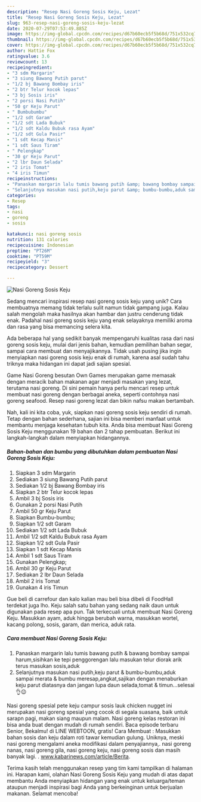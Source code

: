 ```yaml
---
description: "Resep Nasi Goreng Sosis Keju, Lezat"
title: "Resep Nasi Goreng Sosis Keju, Lezat"
slug: 963-resep-nasi-goreng-sosis-keju-lezat
date: 2020-07-29T07:53:49.885Z
image: https://img-global.cpcdn.com/recipes/d67b60ecb5f5b68d/751x532cq70/nasi-goreng-sosis-keju-foto-resep-utama.jpg
thumbnail: https://img-global.cpcdn.com/recipes/d67b60ecb5f5b68d/751x532cq70/nasi-goreng-sosis-keju-foto-resep-utama.jpg
cover: https://img-global.cpcdn.com/recipes/d67b60ecb5f5b68d/751x532cq70/nasi-goreng-sosis-keju-foto-resep-utama.jpg
author: Hattie Fox
ratingvalue: 3.6
reviewcount: 13
recipeingredient:
- "3 sdm Margarin"
- "3 siung Bawang Putih parut"
- "1/2 bj Bawang Bombay iris"
- "2 btr Telur kocok lepas"
- "3 bj Sosis iris"
- "2 porsi Nasi Putih"
- "50 gr Keju Parut"
- " Bumbubumbu"
- "1/2 sdt Garam"
- "1/2 sdt Lada Bubuk"
- "1/2 sdt Kaldu Bubuk rasa Ayam"
- "1/2 sdt Gula Pasir"
- "1 sdt Kecap Manis"
- "1 sdt Saus Tiram"
- " Pelengkap"
- "30 gr Keju Parut"
- "2 lbr Daun Selada"
- "2 iris Tomat"
- "4 iris Timun"
recipeinstructions:
- "Panaskan margarin lalu tumis bawang putih &amp; bawang bombay sampai harum,sisihkan ke tepi penggorengan lalu masukan telur diorak arik terus masukan sosis,aduk"
- "Selanjutnya masukan nasi putih,keju parut &amp; bumbu-bumbu,aduk sampai merata &amp; bumbu meresap,angkat,sajikan dengan menaburkan keju parut diatasnya dan jangan lupa daun selada,tomat &amp; timun...selesai👌😉"
categories:
- Resep
tags:
- nasi
- goreng
- sosis

katakunci: nasi goreng sosis 
nutrition: 131 calories
recipecuisine: Indonesian
preptime: "PT26M"
cooktime: "PT59M"
recipeyield: "3"
recipecategory: Dessert

---
```



![Nasi Goreng Sosis Keju](https://img-global.cpcdn.com/recipes/d67b60ecb5f5b68d/751x532cq70/nasi-goreng-sosis-keju-foto-resep-utama.jpg)

Sedang mencari inspirasi resep nasi goreng sosis keju yang unik? Cara membuatnya memang tidak terlalu sulit namun tidak gampang juga. Kalau salah mengolah maka hasilnya akan hambar dan justru cenderung tidak enak. Padahal nasi goreng sosis keju yang enak selayaknya memiliki aroma dan rasa yang bisa memancing selera kita.

Ada beberapa hal yang sedikit banyak mempengaruhi kualitas rasa dari nasi goreng sosis keju, mulai dari jenis bahan, kemudian pemilihan bahan segar, sampai cara membuat dan menyajikannya. Tidak usah pusing jika ingin menyiapkan nasi goreng sosis keju enak di rumah, karena asal sudah tahu triknya maka hidangan ini dapat jadi sajian spesial.

Game Nasi Goreng besutan Own Games merupakan game memasak dengan meracik bahan makanan agar menjadi masakan yang lezat, terutama nasi goreng. Di sini pemain hanya perlu mencari resep untuk membuat nasi goreng dengan berbagai aneka, seperti contohnya nasi goreng seafood. Resep nasi goreng lezat dan bikin nafsu makan bertambah.


Nah, kali ini kita coba, yuk, siapkan nasi goreng sosis keju sendiri di rumah. Tetap dengan bahan sederhana, sajian ini bisa memberi manfaat untuk membantu menjaga kesehatan tubuh kita. Anda bisa membuat Nasi Goreng Sosis Keju menggunakan 19 bahan dan 2 tahap pembuatan. Berikut ini langkah-langkah dalam menyiapkan hidangannya.

<!--inarticleads1-->

##### Bahan-bahan dan bumbu yang dibutuhkan dalam pembuatan Nasi Goreng Sosis Keju:

1. Siapkan 3 sdm Margarin
1. Sediakan 3 siung Bawang Putih parut
1. Sediakan 1/2 bj Bawang Bombay iris
1. Siapkan 2 btr Telur kocok lepas
1. Ambil 3 bj Sosis iris
1. Gunakan 2 porsi Nasi Putih
1. Ambil 50 gr Keju Parut
1. Siapkan  Bumbu-bumbu;
1. Siapkan 1/2 sdt Garam
1. Sediakan 1/2 sdt Lada Bubuk
1. Ambil 1/2 sdt Kaldu Bubuk rasa Ayam
1. Siapkan 1/2 sdt Gula Pasir
1. Siapkan 1 sdt Kecap Manis
1. Ambil 1 sdt Saus Tiram
1. Gunakan  Pelengkap;
1. Ambil 30 gr Keju Parut
1. Sediakan 2 lbr Daun Selada
1. Ambil 2 iris Tomat
1. Gunakan 4 iris Timun


Gue beli di carrefour dan kalo kalian mau beli bisa dibeli di FoodHall terdekat juga lho. Keju salah satu bahan yang sedang naik daun untuk digunakan pada resep apa pun. Tak terkecuali untuk membuat Nasi Goreng Keju. Masukkan ayam, aduk hingga berubah warna, masukkan wortel, kacang polong, sosis, garam, dan merica, aduk rata. 

<!--inarticleads2-->

##### Cara membuat Nasi Goreng Sosis Keju:

1. Panaskan margarin lalu tumis bawang putih &amp; bawang bombay sampai harum,sisihkan ke tepi penggorengan lalu masukan telur diorak arik terus masukan sosis,aduk
1. Selanjutnya masukan nasi putih,keju parut &amp; bumbu-bumbu,aduk sampai merata &amp; bumbu meresap,angkat,sajikan dengan menaburkan keju parut diatasnya dan jangan lupa daun selada,tomat &amp; timun...selesai👌😉


Nasi goreng spesial pete keju campur sosis lauk chicken nugget ini merupakan nasi goreng spesial yang cocok di segala suasana, baik untuk sarapn pagi, makan siang maupun malam. Nasi goreng kelas restoran ini bisa anda buat dengan mudah di rumah sendiri. Baca episode terbaru Senior, Bekalmu! di LINE WEBTOON, gratis! Cara Membuat : Masukkan bahan sosis dan keju dalam roti tawar kemudian gulung. Uniknya, meski nasi goreng mengalami aneka modifikasi dalam penyajiannya,. nasi goreng nanas, nasi goreng gila, nasi goreng keju, nasi goreng sosis dan masih banyak lagi. . www.kabarinews.com/article/Berita. 

Terima kasih telah menggunakan resep yang tim kami tampilkan di halaman ini. Harapan kami, olahan Nasi Goreng Sosis Keju yang mudah di atas dapat membantu Anda menyiapkan hidangan yang enak untuk keluarga/teman ataupun menjadi inspirasi bagi Anda yang berkeinginan untuk berjualan makanan. Selamat mencoba!
